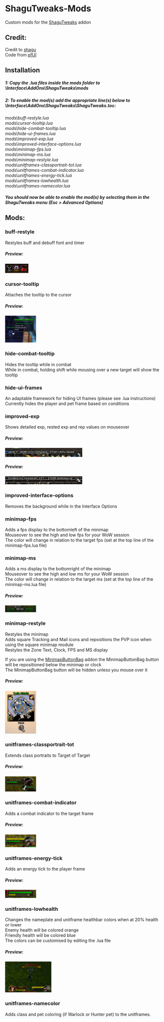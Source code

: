 # ShaguTweaks-Mods
Custom mods for the [ShaguTweaks](https://shagu.org/ShaguTweaks/) addon

## Credit:<br>
Credit to [shagu](https://github.com/shagu)
<br>
Code from [pfUI](https://shagu.org/pfUI/)

## Installation

##### 1: Copy the .lua files inside the mods folder to \Interface\AddOns\ShaguTweaks\mods

##### 2: To enable the mod(s) add the appropriate line(s) below to \Interface\AddOns\ShaguTweaks\ShaguTweaks.toc:

<i>
mods\buff-restyle.lua<br>
mods\cursor-tooltip.lua<br>
mods\hide-combat-tooltip.lua<br>
mods\hide-ui-frames.lua<br>
mods\improved-exp.lua<br>
mods\improved-interface-options.lua<br>
mods\minimap-fps.lua<br>
mods\minimap-ms.lua<br>
mods\minimap-restyle.lua<br>
mods\unitframes-classportrait-tot.lua<br>
mods\unitframes-combat-indicator.lua<br>
mods\unitframes-energy-tick.lua<br>
mods\unitframes-lowhealth.lua<br>
mods\unitframes-namecolor.lua<br>
</i>

##### You should now be able to enable the mod(s) by selecting them in the ShaguTweaks menu (Esc > Advanced Options)

## Mods:

### buff-restyle
Restyles buff and debuff font and timer<br>

##### Preview:
<img src="https://raw.githubusercontent.com/GryllsAddons/AddonPreviews/main/ShaguTweaks-Mods/ST_BuffRestyle.png" width=15% height=15%/>

### cursor-tooltip
Attaches the tooltip to the cursor<br>

##### Preview:
<img src="https://raw.githubusercontent.com/GryllsAddons/AddonPreviews/main/ShaguTweaks-Mods/ST_TooltipCursor.png" width=20% height=20%/>

### hide-combat-tooltip
Hides the tooltip while in combat<br>
While in combat, holding shift while mousing over a new target will show the tooltip

### hide-ui-frames
An adaptable framework for hiding UI frames (please see .lua instructions)<br>
Currently hides the player and pet frame based on conditions

### improved-exp
Shows detailed exp, rested exp and rep values on mouseover

##### Preview:
<img src="https://github.com/GryllsAddons/AddonPreviews/blob/main/ShaguTweaks-Mods/ST_ImpExp1.png" width=50% height=20%/>

##### Preview:
<img src="https://github.com/GryllsAddons/AddonPreviews/blob/main/ShaguTweaks-Mods/ST_ImpExp2.png" width=50% height=20%/>

### improved-interface-options
Removes the background while in the Interface Options

### minimap-fps
Adds a fps display to the bottomleft of the minimap<br>
Mouseover to see the high and low fps for your WoW session<br>
The color will change in relation to the target fps (set at the top line of the minimap-fps.lua file)

### minimap-ms
Adds a ms display to the bottomright of the minimap<br>
Mouseover to see the high and low ms for your WoW session<br>
The color will change in relation to the target ms (set at the top line of the minimap-ms.lua file)

##### Preview:
<img src="https://raw.githubusercontent.com/GryllsAddons/AddonPreviews/main/ShaguTweaks-Mods/ST_FPSMS2.png" width=20% height=20%/><br>

### minimap-restyle
Restyles the minimap<br>
Adds square Tracking and Mail icons and repositions the PVP icon when using the square minimap module<br>
Restyles the Zone Text, Clock, FPS and MS display

If you are using the [MinimapButtonBag](https://github.com/McPewPew/MinimapButtonBag-TurtleWoW) addon the MinimapButtonBag button will be repositioned below the minimap or clock<br>
The MinimapButtonBag button will be hidden unless you mouse over it<br>

##### Preview:
<img src="https://raw.githubusercontent.com/GryllsAddons/AddonPreviews/main/ShaguTweaks-Mods/ST_Restyle.png" width=20% height=20%/>

### unitframes-classportrait-tot
Extends class portraits to Target of Target

##### Preview:
<img src="https://raw.githubusercontent.com/GryllsAddons/AddonPreviews/main/ShaguTweaks-Mods/ST_TOTPortrait.png" width=20% height=20%/>

### unitframes-combat-indicator
Adds a combat indicator to the target frame

##### Preview:
<img src="https://raw.githubusercontent.com/GryllsAddons/AddonPreviews/main/ShaguTweaks-Mods/ST_CombatIndicator.png" width=20% height=20%/>

### unitframes-energy-tick
Adds an energy tick to the player frame

##### Preview:
<img src="https://github.com/GryllsAddons/AddonPreviews/blob/main/ShaguTweaks-Mods/ST_EnergyTick.png" width=20% height=20%/>

### unitframes-lowhealth
Changes the nameplate and unitframe healthbar colors when at 20% health or lower<br>
Enemy health will be colored orange<br>
Friendly health will be colored blue<br>
The colors can be customised by editing the .lua file

##### Preview:
<img src="https://raw.githubusercontent.com/GryllsAddons/AddonPreviews/main/ShaguTweaks-Mods/ST_Lowhealth2.png" width=30% height=30%/>

### unitframes-namecolor
Adds class and pet coloring (if Warlock or Hunter pet) to the unitframes.
